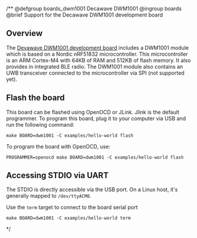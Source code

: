 /**
@defgroup    boards_dwm1001 Decawave DWM1001
@ingroup     boards
@brief       Support for the Decawave DWM1001 development board

## Overview

The [Devawave DWM1001 development board](https://www.decawave.com/product/dwm1001-development-board/)
includes a DWM1001 module which is based on a Nordic nRF51832 microcontroller.
This microcontroller is an ARM Cortex-M4 with 64KB of RAM and 512KB of flash
memory. It also provides in integrated BLE radio.
The DWM1001 module also contains an UWB transceiver connected to the
microcontroller via SPI (not supported yet).

## Flash the board

This board can be flashed using OpenOCD or JLink. Jlink is the default programmer.
To program this board, plug it to your computer via USB and run the following
command:

```
make BOARD=dwm1001 -C examples/hello-world flash
```

To program the board with OpenOCD, use:

```
PROGRAMMER=openocd make BOARD=dwm1001 -C examples/hello-world flash
```

## Accessing STDIO via UART

The STDIO is directly accessible via the USB port. On a Linux host, it's
generally mapped to `/dev/ttyACM0`.

Use the `term` target to connect to the board serial port<br/>
```
make BOARD=dwm1001 -C examples/hello-world term
```
 */
